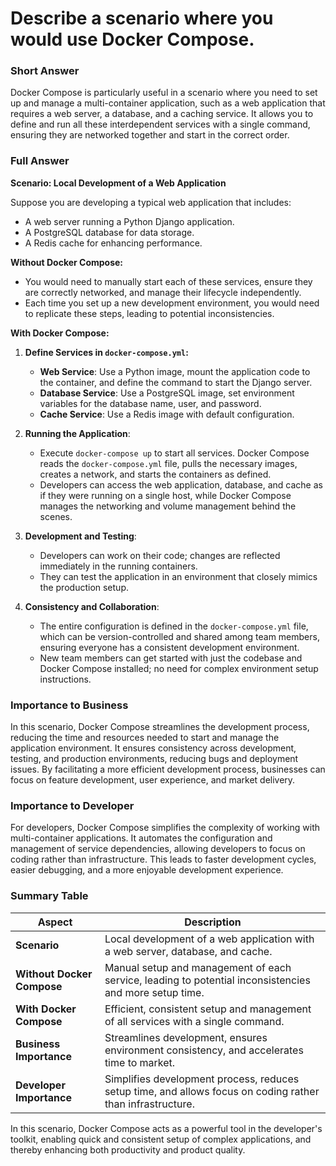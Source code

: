 # Describe a scenario where you would use Docker Compose.

### Short Answer
Docker Compose is particularly useful in a scenario where you need to set up and manage a multi-container application, such as a web application that requires a web server, a database, and a caching service. It allows you to define and run all these interdependent services with a single command, ensuring they are networked together and start in the correct order.

### Full Answer
**Scenario: Local Development of a Web Application**

Suppose you are developing a typical web application that includes:

- A web server running a Python Django application.
- A PostgreSQL database for data storage.
- A Redis cache for enhancing performance.

**Without Docker Compose:**
- You would need to manually start each of these services, ensure they are correctly networked, and manage their lifecycle independently.
- Each time you set up a new development environment, you would need to replicate these steps, leading to potential inconsistencies.

**With Docker Compose:**
1. **Define Services in `docker-compose.yml`:**
    - **Web Service**: Use a Python image, mount the application code to the container, and define the command to start the Django server.
    - **Database Service**: Use a PostgreSQL image, set environment variables for the database name, user, and password.
    - **Cache Service**: Use a Redis image with default configuration.

2. **Running the Application**:
    - Execute `docker-compose up` to start all services. Docker Compose reads the `docker-compose.yml` file, pulls the necessary images, creates a network, and starts the containers as defined.
    - Developers can access the web application, database, and cache as if they were running on a single host, while Docker Compose manages the networking and volume management behind the scenes.

3. **Development and Testing**:
    - Developers can work on their code; changes are reflected immediately in the running containers.
    - They can test the application in an environment that closely mimics the production setup.

4. **Consistency and Collaboration**:
    - The entire configuration is defined in the `docker-compose.yml` file, which can be version-controlled and shared among team members, ensuring everyone has a consistent development environment.
    - New team members can get started with just the codebase and Docker Compose installed; no need for complex environment setup instructions.

### Importance to Business
In this scenario, Docker Compose streamlines the development process, reducing the time and resources needed to start and manage the application environment. It ensures consistency across development, testing, and production environments, reducing bugs and deployment issues. By facilitating a more efficient development process, businesses can focus on feature development, user experience, and market delivery.

### Importance to Developer
For developers, Docker Compose simplifies the complexity of working with multi-container applications. It automates the configuration and management of service dependencies, allowing developers to focus on coding rather than infrastructure. This leads to faster development cycles, easier debugging, and a more enjoyable development experience.

### Summary Table

| Aspect                   | Description                                                                 |
|--------------------------|-----------------------------------------------------------------------------|
| **Scenario**             | Local development of a web application with a web server, database, and cache.|
| **Without Docker Compose**| Manual setup and management of each service, leading to potential inconsistencies and more setup time.|
| **With Docker Compose**  | Efficient, consistent setup and management of all services with a single command.|
| **Business Importance**  | Streamlines development, ensures environment consistency, and accelerates time to market.|
| **Developer Importance** | Simplifies development process, reduces setup time, and allows focus on coding rather than infrastructure.|

In this scenario, Docker Compose acts as a powerful tool in the developer's toolkit, enabling quick and consistent setup of complex applications, and thereby enhancing both productivity and product quality.